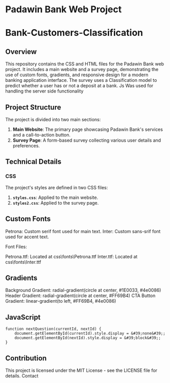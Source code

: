 

# Padawin Bank Web Project
# Bank-Customers-Classification

## Overview

This repository contains the CSS and HTML files for the Padawin Bank web project. 
It includes a main website and a survey page, demonstrating the use of custom fonts, gradients, and responsive design for a modern banking application interface.
The survey uses a Classification model to predict whether a user has or not a deposit at a bank.
Js Was used for handling the server side functionality 


## Project Structure

The project is divided into two main sections:

1. **Main Website**: The primary page showcasing Padawin Bank&#39;s services and a call-to-action button.
2. **Survey Page**: A form-based survey collecting various user details and preferences.

## Technical Details

### CSS

The project&#39;s styles are defined in two CSS files:

1. **`styles.css`**: Applied to the main website.
2. **`styles2.css`**: Applied to the survey page.


## Custom Fonts

Petrona: Custom serif font used for main text.
Inter: Custom sans-srif font used for accent text.

Font Files:

Petrona.ttf: Located at css\fonts\Petrona.ttf
Inter.ttf: Located at css\fonts\Inter.ttf

## Gradients

Background Gradient: radial-gradient(circle at center, #1E0033, #4e0086)
Header Gradient: radial-gradient(circle at center, #FF69B4)
CTA Button Gradient: linear-gradient(to left, #FF69B4, #4e0086)

## JavaScript
```
function nextQuestion(currentId, nextId) {
    document.getElementById(currentId).style.display = &#39;none&#39;;
    document.getElementById(nextId).style.display = &#39;block&#39;;
}
```
## Contribution

This project is licensed under the MIT License - see the LICENSE file for details.
Contact
